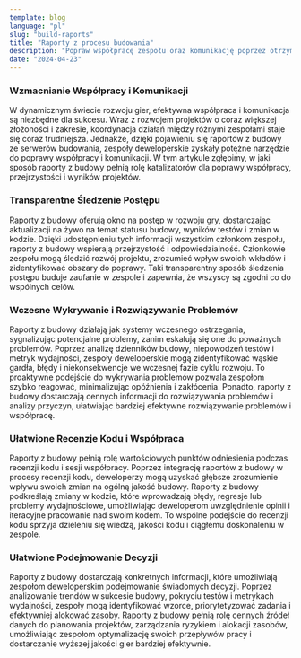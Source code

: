 ```yaml
---
template: blog
language: "pl"
slug: "build-raports"
title: "Raporty z procesu budowania"
description: "Popraw współpracę zespołu oraz komunikację poprzez otrzymywanie informacji zwrotnych na temat budowy i alertów o błędach."
date: "2024-04-23"
---
```


### Wzmacnianie Współpracy i Komunikacji

W dynamicznym świecie rozwoju gier, efektywna współpraca i komunikacja są niezbędne dla sukcesu. Wraz z rozwojem projektów o coraz większej złożoności i zakresie, koordynacja działań między różnymi zespołami staje się coraz trudniejsza. Jednakże, dzięki pojawieniu się raportów z budowy ze serwerów budowania, zespoły deweloperskie zyskały potężne narzędzie do poprawy współpracy i komunikacji. W tym artykule zgłębimy, w jaki sposób raporty z budowy pełnią rolę katalizatorów dla poprawy współpracy, przejrzystości i wyników projektów.

### Transparentne Śledzenie Postępu

Raporty z budowy oferują okno na postęp w rozwoju gry, dostarczając aktualizacji na żywo na temat statusu budowy, wyników testów i zmian w kodzie. Dzięki udostępnieniu tych informacji wszystkim członkom zespołu, raporty z budowy wspierają przejrzystość i odpowiedzialność. Członkowie zespołu mogą śledzić rozwój projektu, zrozumieć wpływ swoich wkładów i zidentyfikować obszary do poprawy. Taki transparentny sposób śledzenia postępu buduje zaufanie w zespole i zapewnia, że wszyscy są zgodni co do wspólnych celów.

### Wczesne Wykrywanie i Rozwiązywanie Problemów

Raporty z budowy działają jak systemy wczesnego ostrzegania, sygnalizując potencjalne problemy, zanim eskalują się one do poważnych problemów. Poprzez analizę dzienników budowy, niepowodzeń testów i metryk wydajności, zespoły deweloperskie mogą zidentyfikować wąskie gardła, błędy i niekonsekwencje we wczesnej fazie cyklu rozwoju. To proaktywne podejście do wykrywania problemów pozwala zespołom szybko reagować, minimalizując opóźnienia i zakłócenia. Ponadto, raporty z budowy dostarczają cennych informacji do rozwiązywania problemów i analizy przyczyn, ułatwiając bardziej efektywne rozwiązywanie problemów i współpracę.

### Ułatwione Recenzje Kodu i Współpraca

Raporty z budowy pełnią rolę wartościowych punktów odniesienia podczas recenzji kodu i sesji współpracy. Poprzez integrację raportów z budowy w procesy recenzji kodu, deweloperzy mogą uzyskać głębsze zrozumienie wpływu swoich zmian na ogólną jakość budowy. Raporty z budowy podkreślają zmiany w kodzie, które wprowadzają błędy, regresje lub problemy wydajnościowe, umożliwiając deweloperom uwzględnienie opinii i iteracyjne pracowanie nad swoim kodem. To wspólne podejście do recenzji kodu sprzyja dzieleniu się wiedzą, jakości kodu i ciągłemu doskonaleniu w zespole.

### Ułatwione Podejmowanie Decyzji

Raporty z budowy dostarczają konkretnych informacji, które umożliwiają zespołom deweloperskim podejmowanie świadomych decyzji. Poprzez analizowanie trendów w sukcesie budowy, pokryciu testów i metrykach wydajności, zespoły mogą identyfikować wzorce, priorytetyzować zadania i efektywniej alokować zasoby. Raporty z budowy pełnią rolę cennych źródeł danych do planowania projektów, zarządzania ryzykiem i alokacji zasobów, umożliwiając zespołom optymalizację swoich przepływów pracy i dostarczanie wyższej jakości gier bardziej efektywnie.